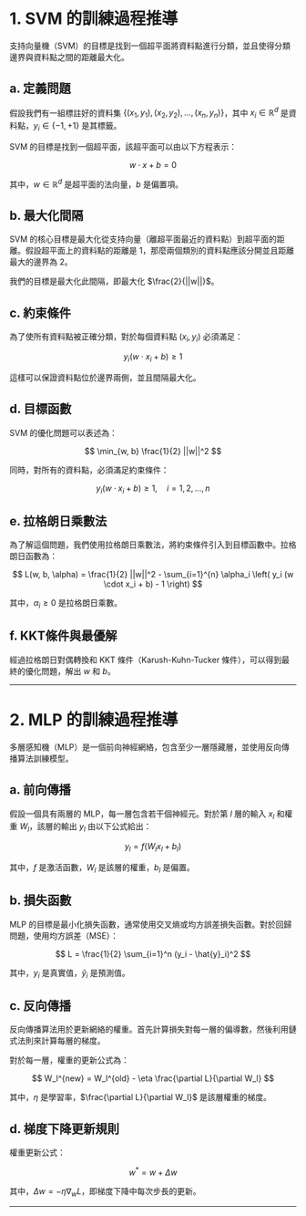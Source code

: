 # 1. SVM 的訓練過程推導

支持向量機（SVM）的目標是找到一個超平面將資料點進行分類，並且使得分類邊界與資料點之間的距離最大化。

## a. 定義問題

假設我們有一組標註好的資料集 $\{(x_1, y_1), (x_2, y_2), \dots, (x_n, y_n)\}$，其中 $`x_i \in \mathbb{R}^d`$ 是資料點，$`y_i \in \{-1, +1\}`$ 是其標籤。

SVM 的目標是找到一個超平面，該超平面可以由以下方程表示：

$$
w \cdot x + b = 0
$$

其中，$`w \in \mathbb{R}^d`$ 是超平面的法向量，$`b`$ 是偏置項。

## b. 最大化間隔

SVM 的核心目標是最大化從支持向量（離超平面最近的資料點）到超平面的距離。假設超平面上的資料點的距離是 1，那麼兩個類別的資料點應該分開並且距離最大的邊界為 2。

我們的目標是最大化此間隔，即最大化 $`\frac{2}{||w||}`$。

## c. 約束條件

為了使所有資料點被正確分類，對於每個資料點 $`(x_i, y_i)`$ 必須滿足：

$$
y_i (w \cdot x_i + b) \geq 1
$$

這樣可以保證資料點位於邊界兩側，並且間隔最大化。

## d. 目標函數

SVM 的優化問題可以表述為：

$$
\min_{w, b} \frac{1}{2} ||w||^2
$$

同時，對所有的資料點，必須滿足約束條件：

$$
y_i (w \cdot x_i + b) \geq 1, \quad i = 1, 2, \dots, n
$$

## e. 拉格朗日乘數法

為了解這個問題，我們使用拉格朗日乘數法，將約束條件引入到目標函數中。拉格朗日函數為：

$$
L(w, b, \alpha) = \frac{1}{2} ||w||^2 - \sum_{i=1}^{n} \alpha_i \left( y_i (w \cdot x_i + b) - 1 \right)
$$

其中，$`\alpha_i \geq 0`$ 是拉格朗日乘數。

## f. KKT條件與最優解

經過拉格朗日對偶轉換和 KKT 條件（Karush-Kuhn-Tucker 條件），可以得到最終的優化問題，解出 $w$ 和 $b$。

---

# 2. MLP 的訓練過程推導

多層感知機（MLP）是一個前向神經網絡，包含至少一層隱藏層，並使用反向傳播算法訓練模型。

## a. 前向傳播

假設一個具有兩層的 MLP，每一層包含若干個神經元。對於第 $l$ 層的輸入 $x_l$ 和權重 $W_l$，該層的輸出 $y_l$ 由以下公式給出：

$$
y_l = f(W_l x_l + b_l)
$$

其中，$f$ 是激活函數，$W_l$ 是該層的權重，$b_l$ 是偏置。

## b. 損失函數

MLP 的目標是最小化損失函數，通常使用交叉熵或均方誤差損失函數。對於回歸問題，使用均方誤差（MSE）：

$$
L = \frac{1}{2} \sum_{i=1}^n (y_i - \hat{y}_i)^2
$$

其中，$`y_i`$ 是真實值，$`\hat{y}_i`$ 是預測值。

## c. 反向傳播

反向傳播算法用於更新網絡的權重。首先計算損失對每一層的偏導數，然後利用鏈式法則來計算每層的梯度。

對於每一層，權重的更新公式為：

$$
W_l^{new} = W_l^{old} - \eta \frac{\partial L}{\partial W_l}
$$

其中，$`\eta`$ 是學習率，$`\frac{\partial L}{\partial W_l}`$ 是該層權重的梯度。

## d. 梯度下降更新規則

權重更新公式：

$$
w^{*} = w + \Delta w
$$

其中，$`\Delta w = - \eta \nabla_w L`$，即梯度下降中每次步長的更新。

---
